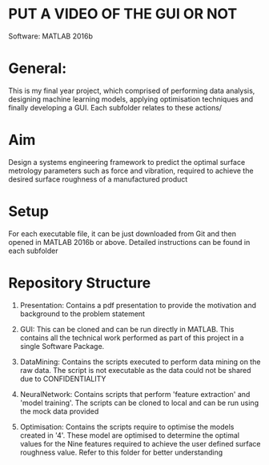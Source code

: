 # PUT A VIDEO OF THE GUI OR NOT
Software: MATLAB 2016b

# General:
This is my final year project, which comprised of performing data analysis, designing machine learning models, applying optimisation techniques and finally developing a GUI. Each subfolder relates to these actions/

# Aim
Design a systems engineering framework to predict the optimal surface metrology parameters such as force and vibration, required to achieve the desired surface roughness of a manufactured product

# Setup
For each executable file, it can be just downloaded from Git and then opened in MATLAB 2016b or above. Detailed instructions can be found in each subfolder 

# Repository Structure
1. Presentation: Contains a pdf presentation to provide the motivation and background to the problem statement

2. GUI: This can be cloned and can be run directly in MATLAB. This contains all the technical work performed as part of this project in a single Software Package.

3. DataMining: Contains the scripts executed to perform data mining on the raw data. The script is not executable as the data could not be shared due to CONFIDENTIALITY

4. NeuralNetwork: Contains scripts that perform 'feature extraction' and 'model training'. The scripts can be cloned to local and can be run using the mock data provided

5. Optimisation: Contains the scripts require to optimise the models created in '4'. These model are optimised to determine the optimal values for the Nine features required to achieve the user defined surface roughness value. Refer to this folder for better understanding